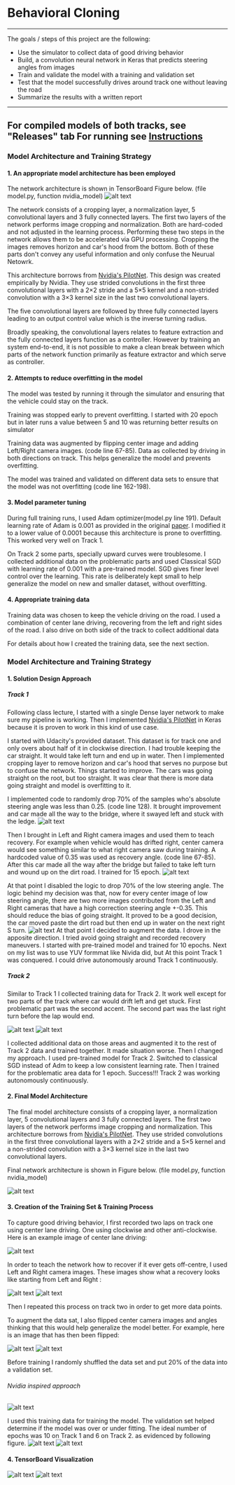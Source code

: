# **Behavioral Cloning** 

---
The goals / steps of this project are the following:
* Use the simulator to collect data of good driving behavior
* Build, a convolution neural network in Keras that predicts steering angles from images
* Train and validate the model with a training and validation set
* Test that the model successfully drives around track one without leaving the road
* Summarize the results with a written report


[//]: # (Image References)

[image1]: ./writeup_images/graph.png "Model Visualization"
[image2]: ./writeup_images/center.jpg "Center driving"
[image3]: ./writeup_images/left.jpg "Left"
[image4]: ./writeup_images/right.jpg "Right"
[image5]: ./examples/placeholder_small.png "Recovery Image"
[image6]: ./writeup_images/center_flipped.jpg "Center Flipped"
[image7]: ./writeup_images/leftright.png "LR"
[image8]: ./writeup_images/track2.png "LR"
[image9]: ./writeup_images/tb1.png "TensorBoard 1"
[image10]: ./writeup_images/tb2.png "TensorBoard 2"
[image11]: ./writeup_images/p1.png " "
[image12]: ./writeup_images/p2.png " "
[image13]: ./writeup_images/p3.png " "
[image14]: ./writeup_images/p4.png " "
[image15]: ./writeup_images/p55.png " "
[image16]: ./writeup_images/p6.png " "
[image17]: ./writeup_images/training.png " "
[image18]: ./writeup_images/p1.png " "
[image19]: ./writeup_images/p1.png " "
[image20]: ./writeup_images/p1.png " "

---

For compiled models of both tracks, see "Releases" tab
For running see [Instructions](https://github.com/udacity/CarND-Behavioral-Cloning-P3/blob/master/README.md)
---
### Model Architecture and Training Strategy

#### 1. An appropriate model architecture has been employed

The network architecture is shown in TensorBoard Figure below. (file model.py, function nvidia_model)
![alt text][image1]

The network consists of a cropping layer, a normalization layer, 5 convolutional layers and 3 fully connected layers. The first two layers of the network performs image cropping and normalization. Both are hard-coded and not adjusted in the learning process. Performing these two steps in the network allows them to be accelerated via GPU processing. Cropping the images removes horizon and car's hood from the bottom. Both of these parts don't convey any useful information and only confuse the Neurual Netowrk.

This architecture borrows from [Nvidia's PilotNet](https://arxiv.org/pdf/1604.07316v1.pdf). This design was created empirically by Nvidia. They use strided convolutions in the first three convolutional layers with a 2×2 stride and a 5×5 kernel and a non-strided convolution with a 3×3 kernel size in the last two convolutional layers.

The five convolutional layers are followed by three fully connected layers leading to an output control value which is the inverse turning radius.

Broadly speaking, the convolutional layers relates to feature extraction and the fully connected layers function as a controller. However by training an system end-to-end, it is not possible to make a clean break between which parts of the network function primarily as feature extractor and which serve as controller.

#### 2. Attempts to reduce overfitting in the model
The model was tested by running it through the simulator and ensuring that the vehicle could stay on the track.

Training was stopped early to prevent overfitting. I started with 20 epoch but in later runs a value between 5 and 10 was returning better results on simulator

Training data was augmented by flipping center image and adding Left/Right camera images. (code line 67-85). Data as collected by driving in both directions on track. This helps generalize the model and prevents overfitting.

The model was trained and validated on different data sets to ensure that the model was not overfitting (code line 162-198). 
#### 3. Model parameter tuning

During full training runs, I used Adam optimizer(model.py line 191). Default learning rate of Adam is 0.001  as provided in the original [paper](https://arxiv.org/pdf/1412.6980v8.pdf). I modified it to a lower value of 0.0001 because this architecture is prone to overfitting. This worked very well on Track 1.

On Track 2 some parts, specially upward curves were troublesome. I collected additional data on the problematic parts and used Classical SGD with learning rate of 0.001 with a pre-trained model. SGD gives finer level control over the learning. This rate is deliberately kept small to help generalize the model on new and smaller dataset, without overfitting.

#### 4. Appropriate training data

Training data was chosen to keep the vehicle driving on the road. I used a combination of center lane driving, recovering from the left and right sides of the road. I also drive on both side of the track to collect additional data 

For details about how I created the training data, see the next section. 

### Model Architecture and Training Strategy

#### 1. Solution Design Approach
##### Track 1
Following class lecture, I started with a single Dense layer network to make sure my pipeline is working. Then I implemented [Nvidia's PilotNet](https://arxiv.org/pdf/1604.07316v1.pdf) in Keras because it is proven to work in this kind of use case.

I started with Udacity's provided dataset. This dataset is for track one and only overs about half of it in clockwise direction. I had trouble keeping the car straight. It would take left turn and end up in water. Then I implemented cropping layer to remove horizon and car's hood that serves no purpose but to confuse the network. Things started to improve. The cars was going straight on the root, but too straight. It was clear that there is more data going straight and model is overfitting to it.

I implemented code to randomly drop 70% of the samples who's absolute steering angle was less than 0.25. (code line 128). It brought improvement and car made all the way to the bridge, where it swayed left and stuck with the ledge.
![alt text][image11]

Then I brought in Left and Right camera images and used them to teach recovery. For example when vehicle would has drifted right, center camera would see something similar to what right camera saw during training. A hardcoded value of 0.35 was used as recovery angle. (code line 67-85). After this car made all the way after the bridge but failed to take left turn and wound up on the dirt road. I trained for 15 epoch.
![alt text][image12]

At that point I disabled the logic to drop 70% of the low steering angle. The logic behind my decision was that, now for every center image of low steering angle, there are two more images contributed from the Left and Right cameras that have a high correction steering angle +-0.35. This should reduce the bias of going straight. It proved to be a good decision, the car moved paste the dirt road but then end up in water on the next right S turn.
![alt text][image13]
At that point I decided to augment the data. I drove in the apposite direction. I tried avoid going straight and recorded recovery maneuvers. I started with pre-trained model and trained for 10 epochs. Next on my list was to use YUV formmat like Nivida did, but At this point Track 1 was conquered. I could drive autonomously around Track 1 continuously.     

##### Track 2
Similar to Track 1 I collected training data for Track 2. It work well except for two parts of the track where car would drift left and get stuck. First problematic part was the second accent. The second part was the last right turn before the lap would end.

![alt text][image15]
![alt text][image16]

I collected additional data on those areas and augmented it to the rest of Track 2 data and trained together. It made situation worse. Then I changed my approach. I used pre-trained model for Track 2. Switched to classical SGD instead of Adm to keep a low consistent learning rate. Then I trained for the problematic area data for 1 epoch. Success!!! Track 2 was working autonomously continuously. 

#### 2. Final Model Architecture

The final model architecture consists of a cropping layer, a normalization layer, 5 convolutional layers and 3 fully connected layers. The first two layers of the network performs image cropping and normalization. This architecture borrows from [Nvidia's PilotNet](https://arxiv.org/pdf/1604.07316v1.pdf). They use strided convolutions in the first three convolutional layers with a 2×2 stride and a 5×5 kernel and a non-strided convolution with a 3×3 kernel size in the last two convolutional layers.

Final network architecture is shown in Figure below. (file model.py, function nvidia_model)
 
![alt text][image1]

#### 3. Creation of the Training Set & Training Process

To capture good driving behavior, I first recorded two laps on track one using center lane driving. One using clockwise and other anti-clockwise. Here is an example image of center lane driving:

![alt text][image2]

In order to teach the network how to recover if it ever gets off-centre, I used Left and Right camera images. These images show what a recovery looks like starting from Left and Right :

![alt text][image3]
![alt text][image4]


Then I repeated this process on track two in order to get more data points.

To augment the data sat, I also flipped center camera images and angles thinking that this would help generalize the model better. For example, here is an image that has then been flipped:

![alt text][image2]
![alt text][image6]

Before training I randomly shuffled the data set and put 20% of the data into a validation set. 
###### Nvidia inspired approach

![alt text][image17]

I used this training data for training the model. The validation set helped determine if the model was over or under fitting. The ideal number of epochs was 10 on Track 1 and 6 on Track 2. as evidenced by following figure.
![alt text][image7]
![alt text][image8]

#### 4. TensorBoard Visualization
![alt text][image9]
![alt text][image10]
